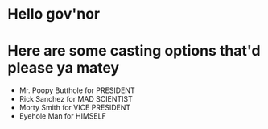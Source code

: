 # Hello gov'nor

# Here are some casting options that'd please ya matey

- Mr. Poopy Butthole  for PRESIDENT
- Rick Sanchez        for MAD SCIENTIST
- Morty Smith         for VICE PRESIDENT
- Eyehole Man         for HIMSELF
